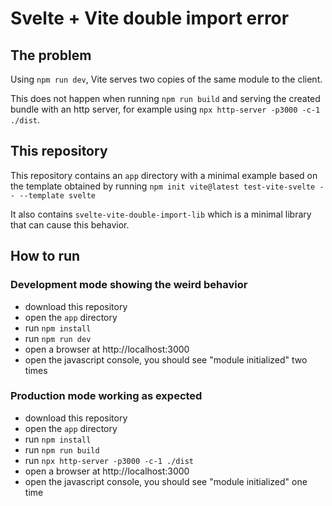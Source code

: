 # Svelte + Vite double import error

## The problem

Using `npm run dev`, Vite serves two copies of the same module to the client.

This does not happen when running `npm run build` and serving the created bundle with an http server, for example using `npx http-server -p3000 -c-1 ./dist`.

## This repository

This repository contains an `app` directory with a minimal example based on the template obtained by running `npm init vite@latest test-vite-svelte -- --template svelte`

It also contains `svelte-vite-double-import-lib` which is a minimal library that can cause this behavior.

## How to run

### Development mode showing the weird behavior

- download this repository
- open the `app` directory
- run `npm install`
- run `npm run dev`
- open a browser at http://localhost:3000
- open the javascript console, you should see "module initialized" two times

### Production mode working as expected

- download this repository
- open the `app` directory
- run `npm install`
- run `npm run build`
- run `npx http-server -p3000 -c-1 ./dist`
- open a browser at http://localhost:3000
- open the javascript console, you should see "module initialized" one time
